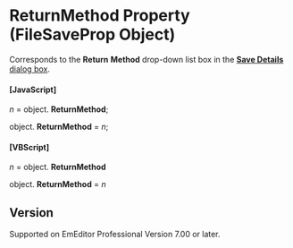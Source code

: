 # ReturnMethod Property (FileSaveProp Object)

Corresponds to the **Return**
**Method** drop-down list box in the
[**Save Details** dialog box](../../dlg/properties/file/save_details/index).

#### \[JavaScript\]

_n_ = object. **ReturnMethod**;

object. **ReturnMethod** = _n_;

#### \[VBScript\]

_n_ = object. **ReturnMethod**

object. **ReturnMethod** = _n_

## Version

Supported on EmEditor Professional Version 7.00 or later.
